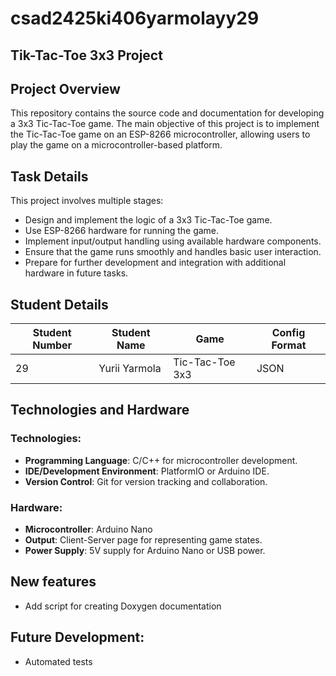# csad2425ki406yarmolayy29
## Tik-Tac-Toe 3x3 Project

## Project Overview
This repository contains the source code and documentation for developing a 3x3 Tic-Tac-Toe game. The main objective of this project is to implement the Tic-Tac-Toe game on an ESP-8266 microcontroller, allowing users to play the game on a microcontroller-based platform. 

## Task Details
This project involves multiple stages:
- Design and implement the logic of a 3x3 Tic-Tac-Toe game.
- Use ESP-8266 hardware for running the game.
- Implement input/output handling using available hardware components.
- Ensure that the game runs smoothly and handles basic user interaction.
- Prepare for further development and integration with additional hardware in future tasks.

## Student Details
| **Student Number** | **Student Name** | **Game**        | **Config Format** |
|--------------------|------------------|-----------------|-------------------|
| 29                  | Yurii Yarmola    | Tic-Tac-Toe 3x3 | JSON              |

## Technologies and Hardware
### Technologies:
- **Programming Language**: C/C++ for microcontroller development.
- **IDE/Development Environment**: PlatformIO or Arduino IDE.
- **Version Control**: Git for version tracking and collaboration.

### Hardware:
- **Microcontroller**: Arduino Nano
- **Output**: Client-Server page for representing game states.
- **Power Supply**: 5V supply for Arduino Nano or USB power.

## New features
- Add script for creating Doxygen documentation

## Future Development:
- Automated tests